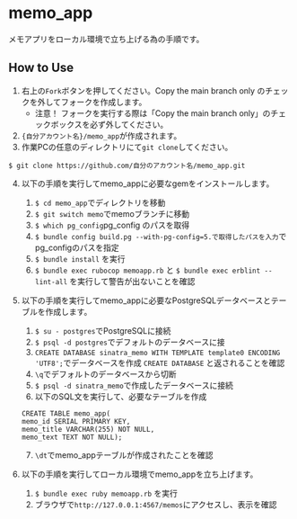 # memo_app
メモアプリをローカル環境で立ち上げる為の手順です。

## How to Use
1. 右上の`Fork`ボタンを押してください。Copy the main branch only のチェックを外してフォークを作成します。
   -  注意！ フォークを実行する際は「Copy the main branch only」のチェックボックスを必ず外してください。
2. `{自分アカウント名}/memo_app`が作成されます。
3. 作業PCの任意のディレクトリにて`git clone`してください。
```
$ git clone https://github.com/自分のアカウント名/memo_app.git
```

4. 以下の手順を実行してmemo_appに必要なgemをインストールします。
    1. `$ cd memo_app`でディレクトリを移動
    2. `$ git switch memo`でmemoブランチに移動
    3. `$ which pg_config`pg_config のパスを取得
    4. `$ bundle config build.pg --with-pg-config=5.で取得したパスを入力`でpg_configのパスを指定
    5. `$ bundle install` を実行
    6. `$ bundle exec rubocop memoapp.rb` と `$ bundle exec erblint --lint-all` を実行して警告が出ないことを確認

5. 以下の手順を実行してmemo_appに必要なPostgreSQLデータベースとテーブルを作成します。
    1. `$ su - postgres`でPostgreSQLに接続
    2. `$ psql -d postgres`でデフォルトのデータベースに接
    3. `CREATE DATABASE sinatra_memo WITH TEMPLATE template0 ENCODING 'UTF8';`でデータベースを作成
        `CREATE DATABASE` と返されることを確認
    4. `\q`でデフォルトのデータベースから切断
    5. `$ psql -d sinatra_memo`で作成したデータベースに接続
    6. 以下のSQL文を実行して、必要なテーブルを作成
    ```
    CREATE TABLE memo_app(
    memo_id SERIAL PRIMARY KEY,
    memo_title VARCHAR(255) NOT NULL,
    memo_text TEXT NOT NULL);
    ```
    7. `\dt`でmemo_appテーブルが作成されたことを確認

6. 以下の手順を実行してローカル環境でmemo_appを立ち上げます。
    1. `$ bundle exec ruby memoapp.rb` を実行
    2. ブラウザで`http://127.0.0.1:4567/memos`にアクセスし、表示を確認
